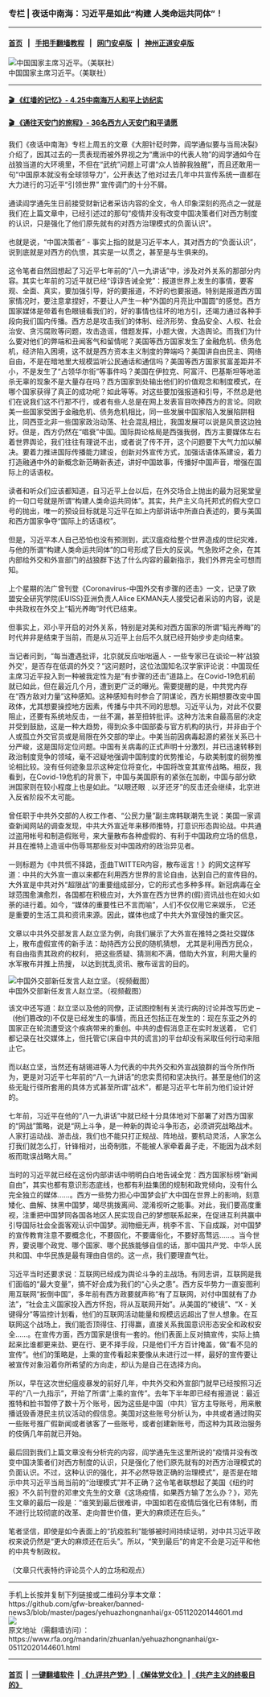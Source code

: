 ###  专栏 | 夜话中南海：习近平是如此“构建 人类命运共同体”！
------------------------

#### [首页](https://github.com/gfw-breaker/banned-news3/blob/master/README.md) &nbsp;&nbsp;|&nbsp;&nbsp; [手把手翻墙教程](https://github.com/gfw-breaker/guides/wiki) &nbsp;&nbsp;|&nbsp;&nbsp; [网门安卓版](https://github.com/oGate2/oGate) &nbsp;&nbsp;|&nbsp;&nbsp; [神州正道安卓版](https://github.com/SzzdOgate/update) 



<div id="headerimg">
 <img alt="中国国家主席习近平。（美联社）" src="https://www.rfa.org/mandarin/zhuanlan/yehuazhongnanhai/gx-09112019151334.html/1/@@images/d8fd2117-7f7c-4ef2-b6ed-841d9b4d9302.jpeg" title="中国国家主席习近平。（美联社）"/>
 <div id="headerimgcontents">
  <div id="headerimgcaption">
   <span>
    中国国家主席习近平。（美联社）
   </span>
   <!-- zoomattribute -->
  </div>
  <!-- headerimgcaption -->
 </div>
 <!-- headerimagecontents -->
</div>

<hr/>


#### [ 🎬  《红墙的记忆》- 4.25中南海万人和平上访纪实](http://141.164.39.94:10000/videos/legend/425.html)

 #### [ 🎬  《通往天安门的旅程》- 36名西方人天安门和平请愿 ](http://141.164.39.94:10000/videos/legend/JTT.html)

<div id="storytext">
 <div>
  <div class="slot_header">
  </div>
 </div>
 <p>
  我们《夜话中南海》专栏上周五的文章《大胆针砭时弊，阎学通似要与当局决裂》介绍了，因其过去的一贯表现而被外界视之为“鹰派中的代表人物”的阎学通如今在战狼当道的大环境里，不但在“武统”问题上可谓“众人皆醉我独醒”，而且还敢用一句“中国原本就没有全球领导力”，公开表达了他对过去几年中共宣传系统一直都在大力进行的习近平“引领世界” 宣传调门的十分不屑。
  <br/>
  <br/>
  通读阎学通先生日前接受财新记者采访内容的全文，令人印象深刻的亮点之一就是我们在上篇文章中，已经引述过的那句“疫情并没有改变中国决策者们对西方制度的认识，只是强化了他们原先就有的对西方治理模式的负面认识”。
  <br/>
  <br/>
  也就是说，“中国决策者” - 事实上指的就是习近平本人，其对西方的“负面认识”，说到底就是对西方的仇恨，其实是一以贯之，甚至是与生俱来的。
  <br/>
  <br/>
  这令笔者自然回想起了习近平七年前的“八一九讲话”中，涉及对外关系的那部分内容。其实七年前的习近平就已经“谆谆告诫全党”：报道世界上发生的事情，要客观、全面、真实，要加强引导，好的要报道，不好的也要报道。特别是报道西方国家情况时，要注意拿捏好，不要让人产生一种“外国的月亮比中国圆”的感觉。西方国家媒体是带着有色眼镜看我们的，好的事情也往坏的地方引，还竭力通过各种手段向我们国内传播。西方总是攻击我们的体制、经济形势、食品安全、人权、社会治安、贪污腐败等问题，攻击造谣，借题发挥，小题大做，大造舆论。而我们为什么要对他们的弊端和丑闻客气和留情呢？美国等西方国家发生了金融危机、债务危机，经济陷入困境，这不就是西方资本主义制度的弊端吗？美国讲自由民主、网络自由，不是在暗地里大规模监听公民通话和通信吗？美国等西方国家贫富差距并不小，不是发生了“占领华尔街”等事件吗？美国在伊拉克、阿富汗、巴基斯坦等地滥杀无辜的现象不是大量存在吗？西方国家到处输出他们的价值观念和制度模式，在哪个国家获得了真正的成功呢？如此等等。对这些要加强报道和引导，不然总是他们在说我们这不行那不行，或者有些人总是在网上发表盲目吹捧西方的言论。同欧美一些国家受困于金融危机、债务危机相比，同一些发展中国家陷入发展陷阱相比，同西亚北非一些国家政治动荡、社会混乱相比，我国发展可以说是风景这边独好。但是，西方仍然在“唱衰”中国。国际舆论格局是西强我弱，西方主要媒体左右着世界舆论，我们往往有理说不出，或者说了传不开，这个问题要下大气力加以解决。要着力推进国际传播能力建设，创新对外宣传方式，加强话语体系建设，着力打造融通中外的新概念新范畴新表述，讲好中国故事，传播好中国声音，增强在国际上的话语权。
  <br/>
  <br/>
  读者和听众们应该都知道，自习近平上台以后，在外交场合上抛出的最为冠冕堂皇的一句口号就是所谓“构建人类命运共同体”。其实，共产主义乌托邦式的假大空口号的抛出，唯一的预设目标就是习近平在如上内部讲话中所直白表述的，要与美国和西方国家争夺“国际上的话语权”。
  <br/>
  <br/>
  但是，习近平本人自己恐怕也没有预测到，武汉瘟疫给整个世界造成的世纪灾难，与他的所谓“构建人类命运共同体”的口号形成了巨大的反讽。气急败坏之余，在其内部给外交和外宣部门的战狼群下达了什么内容的最新指示，我们外界完全可想而知。
  <br/>
  <br/>
  上个星期的法广曾刊登《Coronavirus-中国外交有步骤的还击》一文，记录了欧盟安全研究学院(EUISS)亚洲负责人Alice EKMAN夫人接受记者采访的内容，说是中共政权在外交上“韬光养晦”时代已结束。
  <br/>
  <br/>
  但事实上，邓小平开启的对外关系，特别是对美和对西方国家的所谓“韬光养晦”的时代并非是结束于当前，而是从习近平上台后不久就已经开始步步走向结束。
  <br/>
  <br/>
  当记者问到，“每当遭遇批评，北京就反应咄咄逼人 - 一些专家已在谈论一种‘战狼外交’，是否存在低调的外交？”这问题时，这位法国知名汉学家评论说：中国现任主席习近平投入到一种被我定性为是“有步骤的还击”道路上。在Covid-19危机前就已如此，但在最近几个月，遭到更广泛的曝光。需要提醒的是，中共党内存在“西方敌对力量”这种感知。这种感知有时参合了阴谋论，西方长期想要改变中国政体，尤其想要操控地方因素，传播与中共不同的思想。习近平认为，对此不仅要阻止，还要有系统地反击，一丝不漏，甚至扭转批评。这种方法来自最高层的决定并受到鼓励，这是一种大趋势，得到众多中国部委与官方机构的执行，并非由于个人或孤立外交官员或是局限在外交部的举止。中美当前因病毒起源的紧张关系已十分严峻，这是国际定位问题。中国有关病毒的正式声明十分激烈，并已迅速转移到政治制度竞争的领域，毫不迟疑地强调中国制度的优势推论，与欧美制度的弱势推论相比较。没有任何迹象显示这种定位将变化，中国将改变其宣传战略。相反，我看到，在Covid-19危机的背景下，中国与美国原有的紧张在加剧，中国与部分欧洲国家则在较小程度上也是如此。“以眼还眼 ˎ 以牙还牙”的反击还会继续，北京进入反省阶段不太可能。
  <br/>
  <br/>
  曾任职于中共外交部的人权工作者、“公民力量”副主席韩联潮先生说：美国一家调查新闻网站的调查发现，中共大外宣近年来移师推特，打意识形态舆论战。中共通过盗用帐号和制造假账号，来大量散布各种虚假的、有利于中国政府立场的信息，并且在推特上造谣中伤辱骂那些反对中国政府的政治异见者。
  <br/>
  <br/>
  一则标题为《中共慌不择路，歪曲TWITTER内容，散布谣言！》的网文这样写道：中共的大外宣一直以来都在利用西方世界的言论自由，达到自己的宣传目的。大外宣是中共对外“超限战”的重要组成部分，它的形式也多种多样。新冠病毒在全球范围愈演愈烈，各国都在积极应对，大外宣在西方世界的(假)资讯战也在如火如荼的进行着。如今，“媒体的重要性已不言而喻”，人们不仅仅用它来娱乐， 它还是重要的生活工具和资讯来源。因此，媒体也成了中共大外宣侵蚀的重灾区。
  <br/>
  <br/>
  文章以中共外交部发言人赵立坚为例，向我们展示了大外宣在推特之类社交媒体上，散布虚假宣传的新手法：劫持西方公民的随机猜想， 尤其是利用西方民众，有自由指责其政府的权利， 把这些质疑、猜测和不满，借助大外宣，利用大量的水军散布并推上热搜， 以达到扰乱资讯、散布谣言的目的。
 </p>
 <p>
  <div class="image-inline captioned" style="width:1806px;">
   <div style="width:1806px;">
    <img alt="中国外交部新任发言人赵立坚。（视频截图）" src="https://www.rfa.org/mandarin/yataibaodao/huanjing/rc-02252020155956.html/3-pO1KGV06iuaofmbBpzaaair3xPb-7tQoqdx0KKncc.jpg" title="中国外交部新任发言人赵立坚。（视频截图）"/>
   </div>
   <div class="image-caption">
    <span style="width:1806px;">
     中国外交部新任发言人赵立坚。（视频截图）
    </span>
    <span class="copyright">
    </span>
   </div>
  </div>
 </p>
 <p>
  该文中还写道：赵立坚以及他的同僚，正试图控制有关流行病的讨论并改写历史 –  (他们篡改的)不仅是已经发生的事情，而且还包括正在发生的：现在东亚之外的国家正在轮流遭受这个疾病带来的重创。中共的虚假消息正在实时发送着， 它们都记录在社交媒体上，但托管它(来自中共的谎言)的平台却没有采取任何行动来阻止它。
  <br/>
  <br/>
  而以赵立坚，当然还有胡锡进等人为代表的中共外交和外宣战狼群的当今所作所为，更是对习近平七年前的“八一九讲话”的忠实贯彻和坚决执行。甚至是他们的这些无耻行径所套用的具体方式甚至所谓“战术”，都是习近平七年前为他们设计好的。
  <br/>
  <br/>
  七年前，习近平在他的“八一九讲话”中就已经十分具体地对下部署了对西方国家的“网战”策略，说是“网上斗争，是一种新的舆论斗争形态，必须讲究战略战术。人家打运动战、游击战，我们也不能只打正规战、阵地战，要机动灵活，人家怎么打我们就怎么打，针锋相对，出奇制胜，不能被人家牵着鼻子走，不能因为战术刻板而耽误战略大局。”
  <br/>
  <br/>
  当时的习近平就已经在这份内部讲话中明明白白地告诫全党：西方国家标榜“新闻自由”，其实也都有意识形态底线，也都有利益集团的规制和政党倾向，没有什么完全独立的媒体……。西方一些势力担心中国梦会扩大中国在世界上的影响，刻意矮化、曲解、抹黑中国梦，竭尽挑拨离间、混淆视听之能事。对此，我们要高度重视，注重把中国梦同各国各地区人民实现自己的梦想联系起来，在促进互利共赢中引导国际社会全面客观认识中国梦。润物细无声，桃李不言、下自成蹊，对中国梦的宣传教育注意不要概念化，不要固化，不要庸俗化，不要好高骛远……。当今世界，要说哪个政党、哪个国家、哪个民族能够自信的话，那中国共产党、中华人民共和国、中华民族是最有理由自信的。这一点，我们要理直气壮。
  <br/>
  <br/>
  习近平当时还要求说：互联网已经成为舆论斗争的主战场。有同志讲，互联网是我们面临的“最大变量”，搞不好会成为我们的“心头之患”。西方反华势力一直妄图利用互联网“扳倒中国”，多年前有西方政要就声称“有了互联网，对付中国就有了办法”，“社会主义国家投入西方怀抱，将从互联网开始”。从美国的“棱镜”、“X - 关键得分”等监控计划看，他们的互联网活动能量和规模远远超出了世人想象。在互联网这个战场上，我们能否顶得住、打得赢，直接关系我国意识形态安全和政权安全……。在宣传方面，西方国家是很有一套的。他们表面上反对搞宣传，实际上搞起来比谁都更来劲、更在行、更不择手段，只是他们千方百计掩盖，做“看不见的宣传”。他们的策略是，上乘的宣传看起来要像从未进行过一样，最好的宣传要让被宣传对象沿着你所希望的方向走，却认为是自己在选择方向。
  <br/>
  <br/>
  所以，早在这次世纪瘟疫暴发的前好几年，中共外交和外宣部门就早已经按照习近平的“八一九指示”，开始了所谓“上乘的宣传”。去年下半年即已经有报道说：最近 推特和脸书暂停了数十万个账号，因为这些是中国（中共）官方主导账号，用来散播诋毁香港民主抗议活动的假信息。美国对这些账号分析认为，中共或者通过购买一些账号推广假新闻或者骇客了一些账号，或者创建新账号，而这种为其政治服务的伎俩几年前就已开始。
  <br/>
  <br/>
  最后回到我们上篇文章没有分析完的内容，阎学通先生这里所说的“疫情并没有改变中国决策者们对西方制度的认识，只是强化了他们原先就有的对西方治理模式的负面认识。不过，这种认识的强化，并不必然导致正确的治理模式”，是否是在暗示中共习近平当局当前的“治理模式”并不正确？这令笔者联想起了美国《纽约时报》不久前刊登的邓聿文先生的文章《这场疫情，如果西方输了怎么办？》，邓先生文章的最后一段是：“谁笑到最后很难讲，中国如若在疫情后强化已有体制，而不进行比较彻底的改革、走向普世价值，更大的麻烦还在后头。”
  <br/>
  <br/>
  笔者坚信，即使是如今表面上的“抗疫胜利”能够被时间持续证明，对中共习近平政权来说仍然是“更大的麻烦还在后头”。所以，“笑到最后”的肯定不会是习近平和他的中共专制政权。
  <br/>
  <br/>
  （文章只代表特约评论员个人的立场和观点）
 </p>
</div>

<hr/>
手机上长按并复制下列链接或二维码分享本文章：<br/>
https://github.com/gfw-breaker/banned-news3/blob/master/pages/yehuazhongnanhai/gx-05112020144601.md <br/>
<a href='https://github.com/gfw-breaker/banned-news3/blob/master/pages/yehuazhongnanhai/gx-05112020144601.md'><img src='https://github.com/gfw-breaker/banned-news3/blob/master/pages/yehuazhongnanhai/gx-05112020144601.md.png'/></a> <br/>
原文地址（需翻墙访问）：https://www.rfa.org/mandarin/zhuanlan/yehuazhongnanhai/gx-05112020144601.html


------------------------
#### [首页](https://github.com/gfw-breaker/banned-news3/blob/master/README.md) &nbsp;|&nbsp; [一键翻墙软件](https://github.com/gfw-breaker/nogfw/blob/master/README.md) &nbsp;| [《九评共产党》](https://github.com/gfw-breaker/9ping.md/blob/master/README.md#九评之一评共产党是什么) | [《解体党文化》](https://github.com/gfw-breaker/jtdwh.md/blob/master/README.md) | [《共产主义的终极目的》](https://github.com/gfw-breaker/gczydzjmd.md/blob/master/README.md)


<img src='http://gfw-breaker.win/banned-news3/pages/yehuazhongnanhai/gx-05112020144601.md' width='0px' height='0px'/>